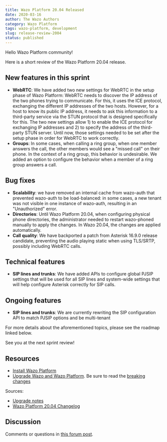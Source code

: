 ```yaml
---
title: Wazo Platform 20.04 Released
date: 2020-03-16
author: The Wazo Authors
category: Wazo Platform
tags: wazo-platform, development
slug: release-review-2004
status: published
---
```


Hello Wazo Platform community!

Here is a short review of the Wazo Platform 20.04 release.

## New features in this sprint

* **WebRTC**: We have added two new settings for WebRTC in the setup phase of Wazo Platform: WebRTC needs to discover the IP address of the two phones trying to communicate. For this, it uses the ICE protocol, exchanging the different IP addresses of the two hosts. However, for a host to know its public IP address, it needs to ask this information to a third-party service via the STUN protocol that is designed specifically for this. The two new settings allow 1) to enable the ICE protocol for exchanging IP addresses and 2) to specify the address of the third-party STUN server. Until now, those settings needed to be set after the setup phase in order for WebRTC to work correctly.
* **Groups**: In some cases, when calling a ring group, when one member answers the call, the other members would see a "missed call" on their phone. In the context of a ring group, this behavior is undesirable. We added an option to configure the behavior when a member of a ring group answers a call.


## Bug fixes

* **Scalability**: we have removed an internal cache from wazo-auth that prevented wazo-auth to be load-balanced: in some cases, a new tenant was not visible in one instance of wazo-auth, resulting in an "Unauthorized" error.
* **Directories**: Until Wazo Platform 20.04, when configuring physical phone directories, the administrator needed to restart wazo-phoned manually to apply the changes. In Wazo 20.04, the changes are applied automatically.
* **Call quality**: We have backported a patch from Asterisk 16.9.0 release candidate, preventing the audio playing static when using TLS/SRTP, possibly including WebRTC calls.


## Technical features

* **SIP lines and trunks**: We have added APIs to configure global PJSIP settings that will be used for all SIP lines and system-wide settings that will help configure Asterisk correctly for SIP calls.


## Ongoing features

* **SIP lines and trunks**: We are currently rewriting the SIP configuration API to match PJSIP options and be multi-tenant


For more details about the aforementioned topics, please see the roadmap linked below.

See you at the next sprint review!

## Resources

* [Install Wazo Platform](/uc-doc/installation/install-system)
* [Upgrade Wazo and Wazo Platform](/uc-doc/upgrade/introduction). Be sure to read the [breaking changes](/uc-doc/upgrade/upgrade_notes#20-04)

Sources:

* [Upgrade notes](/uc-doc/upgrade/upgrade_notes#20-04)
* [Wazo Platform 20.04 Changelog](https://wazo-dev.atlassian.net/issues/?jql=project%3DWAZO%20AND%20fixVersion%3D20.04)

## Discussion

Comments or questions in [this forum post](https://wazo-platform.discourse.group/t/blog-wazo-platform-20-04-released/258).
